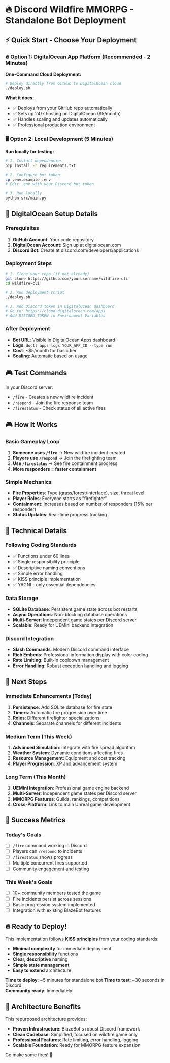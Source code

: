 # 🔥 Discord Wildfire MMORPG - Standalone Bot Deployment

## ⚡ Quick Start - Choose Your Deployment

### 🔥 Option 1: DigitalOcean App Platform (Recommended - 2 Minutes)

**One-Command Cloud Deployment:**
```bash
# Deploy directly from GitHub to DigitalOcean cloud
./deploy.sh
```

**What it does:**
- ✅ Deploys from your GitHub repo automatically
- ✅ Sets up 24/7 hosting on DigitalOcean ($5/month)
- ✅ Handles scaling and updates automatically
- ✅ Professional production environment

### 🖥️ Option 2: Local Development (5 Minutes)

**Run locally for testing:**
```bash
# 1. Install dependencies
pip install -r requirements.txt

# 2. Configure bot token
cp .env.example .env
# Edit .env with your Discord bot token

# 3. Run locally
python src/main.py
```

## 🔧 DigitalOcean Setup Details

### Prerequisites
1. **GitHub Account**: Your code repository
2. **DigitalOcean Account**: Sign up at digitalocean.com
3. **Discord Bot**: Create at discord.com/developers/applications

### Deployment Steps
```bash
# 1. Clone your repo (if not already)
git clone https://github.com/yourusername/wildfire-cli
cd wildfire-cli

# 2. Run deployment script
./deploy.sh

# 3. Add Discord token in DigitalOcean dashboard
# Go to: https://cloud.digitalocean.com/apps
# Add DISCORD_TOKEN in Environment Variables
```

### After Deployment
- **Bot URL**: Visible in DigitalOcean Apps dashboard
- **Logs**: `doctl apps logs YOUR_APP_ID --type run`
- **Cost**: ~$5/month for basic tier
- **Scaling**: Automatic based on usage

## 🎮 Test Commands
In your Discord server:
- `/fire` - Creates a new wildfire incident
- `/respond` - Join the fire response team  
- `/firestatus` - Check status of all active fires

## 🎮 How It Works

### Basic Gameplay Loop
1. **Someone uses `/fire`** → New wildfire incident created
2. **Players use `/respond`** → Join the firefighting team
3. **Use `/firestatus`** → See fire containment progress
4. **More responders = faster containment**

### Simple Mechanics
- **Fire Properties**: Type (grass/forest/interface), size, threat level
- **Player Roles**: Everyone starts as "firefighter"
- **Containment**: Increases based on number of responders (15% per responder)
- **Status Updates**: Real-time progress tracking

## 🔧 Technical Details

### Following Coding Standards
- ✅ Functions under 60 lines
- ✅ Single responsibility principle  
- ✅ Descriptive naming conventions
- ✅ Simple error handling
- ✅ KISS principle implementation
- ✅ YAGNI - only essential dependencies

### Data Storage
- **SQLite Database**: Persistent game state across bot restarts
- **Async Operations**: Non-blocking database operations
- **Multi-Server**: Independent game states per Discord server
- **Scalable**: Ready for UEMini backend integration

### Discord Integration
- **Slash Commands**: Modern Discord command interface
- **Rich Embeds**: Professional information display with color coding
- **Rate Limiting**: Built-in cooldown management
- **Error Handling**: Robust exception handling and logging

## 🚀 Next Steps

### Immediate Enhancements (Today)
1. **Persistence**: Add SQLite database for fire state
2. **Timers**: Automatic fire progression over time
3. **Roles**: Different firefighter specializations
4. **Channels**: Separate channels for different incidents

### Medium Term (This Week)
1. **Advanced Simulation**: Integrate with fire spread algorithm
2. **Weather System**: Dynamic conditions affecting fires
3. **Resource Management**: Equipment and cost tracking
4. **Player Progression**: XP and advancement system

### Long Term (This Month)
1. **UEMini Integration**: Professional game engine backend
2. **Multi-Server**: Independent game states per Discord server
3. **MMORPG Features**: Guilds, rankings, competitions
4. **Cross-Platform**: Link to main Unreal game development

## 🎯 Success Metrics

### Today's Goals
- [ ] `/fire` command working in Discord
- [ ] Players can `/respond` to incidents  
- [ ] `/firestatus` shows progress
- [ ] Multiple concurrent fires supported
- [ ] Community engagement and testing

### This Week's Goals
- [ ] 10+ community members tested the game
- [ ] Fire incidents persist across sessions
- [ ] Basic progression system implemented
- [ ] Integration with existing BlazeBot features

## 🔥 Ready to Deploy!

This implementation follows **KISS principles** from your coding standards:
- **Minimal complexity** for immediate deployment
- **Single responsibility** functions
- **Clear, descriptive** naming
- **Simple state management**
- **Easy to extend** architecture

**Time to deploy**: ~5 minutes for standalone bot
**Time to test**: ~30 seconds in Discord  
**Community ready**: Immediately!

## 🚀 Architecture Benefits

This repurposed architecture provides:
- **Proven Infrastructure**: BlazeBot's robust Discord framework
- **Clean Codebase**: Simplified, focused on wildfire game only
- **Professional Features**: Rate limiting, error handling, logging
- **Scalable Foundation**: Ready for MMORPG feature expansion

Go make some fires! 🚒